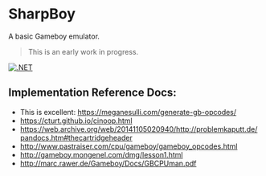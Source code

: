 # SharpBoy
A basic Gameboy emulator.

> This is an early work in progress.  

[![.NET](https://github.com/guypritchard/SharpBoy/actions/workflows/dotnet.yml/badge.svg?branch=master)](https://github.com/guypritchard/SharpBoy/actions/workflows/dotnet.yml)

## Implementation Reference Docs:

- This is excellent:  https://meganesulli.com/generate-gb-opcodes/
- https://cturt.github.io/cinoop.html
- https://web.archive.org/web/20141105020940/http://problemkaputt.de/pandocs.htm#thecartridgeheader
- http://www.pastraiser.com/cpu/gameboy/gameboy_opcodes.html
- http://gameboy.mongenel.com/dmg/lesson1.html
- http://marc.rawer.de/Gameboy/Docs/GBCPUman.pdf

